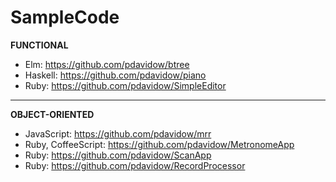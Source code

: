 # SampleCode

**FUNCTIONAL**
* Elm: https://github.com/pdavidow/btree
* Haskell: https://github.com/pdavidow/piano
* Ruby: https://github.com/pdavidow/SimpleEditor

---

**OBJECT-ORIENTED**
* JavaScript: https://github.com/pdavidow/mrr
* Ruby, CoffeeScript: https://github.com/pdavidow/MetronomeApp
* Ruby: https://github.com/pdavidow/ScanApp
* Ruby: https://github.com/pdavidow/RecordProcessor
